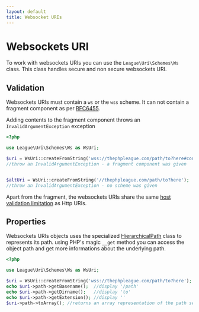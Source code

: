 ```yaml
---
layout: default
title: Websocket URIs
---
```


# Websockets URI

To work with websockets URIs you can use the `League\Uri\Schemes\Ws` class.
This class handles secure and non secure websockets URI.

## Validation

Websockets URIs must contain a `ws` or the `wss` scheme. It can not contain a fragment component as per [RFC6455](https://tools.ietf.org/html/rfc6455#section-3).

<p class="message-notice">Adding contents to the fragment component throws an <code>InvalidArgumentException</code> exception</p>

~~~php
<?php

use League\Uri\Schemes\Ws as WsUri;

$uri = WsUri::createFromString('wss://thephpleague.com/path/to?here#content');
//throw an InvalidArgumentException - a fragment component was given


$altUri = WsUri::createFromString('//thephpleague.com/path/to?here');
//throw an InvalidArgumentException - no scheme was given
~~~

Apart from the fragment, the websockets URIs share the same [host validation limitation](/uri/schemes/http/#validation) as Http URIs.

## Properties

Websockets URIs objects uses the specialized [HierarchicalPath](/components/hierarchical-path/) class to represents its path. using PHP's magic `__get` method you can access the object path and get more informations about the underlying path.

~~~php
<?php

use League\Uri\Schemes\Ws as WsUri;

$uri = WsUri::createFromString('wss://thephpleague.com/path/to?here');
echo $uri->path->getBasename();  //display '/path'
echo $uri->path->getDirname();   //display 'to'
echo $uri->path->getExtension(); //display ''
$uri->path->toArray(); //returns an array representation of the path segments
~~~